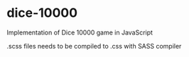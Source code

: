 # dice-10000
Implementation of Dice 10000 game in JavaScript

.scss files needs to be compiled to .css with SASS compiler
